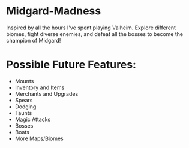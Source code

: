 # Midgard-Madness
Inspired by all the hours I've spent playing Valheim. Explore different biomes, fight diverse enemies, and defeat all the bosses to become the champion of Midgard!
# Possible Future Features:
- Mounts
- Inventory and Items
- Merchants and Upgrades
- Spears
- Dodging
- Taunts
- Magic Attacks
- Bosses
- Boats
- More Maps/Biomes
